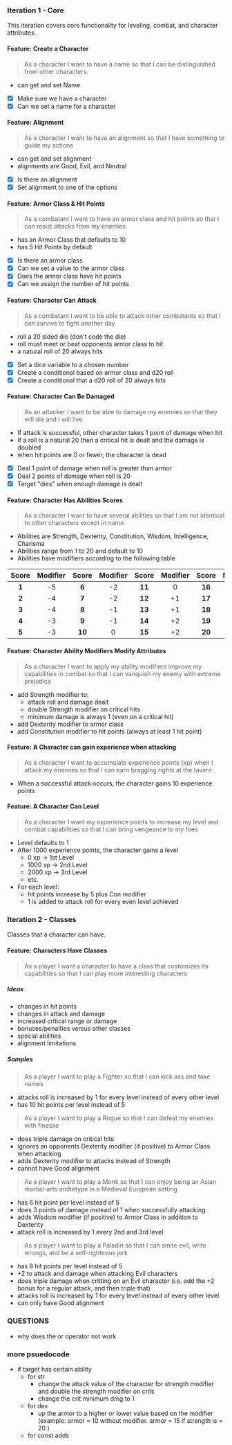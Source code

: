 ### Iteration 1 - Core

This iteration covers core functionality for leveling, combat, and character attributes.

#### Feature: Create a Character

> As a character I want to have a name so that I can be distinguished from other characters

- can get and set Name

- [x] Make sure we have a character
- [x] Can we set a name for a character

#### Feature: Alignment

> As a character I want to have an alignment so that I have something to guide my actions

- can get and set alignment
- alignments are Good, Evil, and Neutral

- [x] Is there an alignment
- [x] Set alignment to one of the options

#### Feature: Armor Class & Hit Points

> As a combatant I want to have an armor class and hit points so that I can resist attacks from my enemies

- has an Armor Class that defaults to 10
- has 5 Hit Points by default

- [x] Is there an armor class
- [x] Can we set a value to the armor class
- [x] Does the armor class have hit points
- [x] Can we assign the number of hit points

#### Feature: Character Can Attack

> As a combatant I want to be able to attack other combatants so that I can survive to fight another day

- roll a 20 sided die (don't code the die)
- roll must meet or beat opponents armor class to hit
- a natural roll of 20 always hits

- [x] Set a dice variable to a chosen number
- [x] Create a conditional based on armor class and d20 roll
- [x] Create a conditional that a d20 roll of 20 always hits

#### Feature: Character Can Be Damaged

> As an attacker I want to be able to damage my enemies so that they will die and I will live

- If attack is successful, other character takes 1 point of damage when hit
- If a roll is a natural 20 then a critical hit is dealt and the damage is doubled
- when hit points are 0 or fewer, the character is dead

- [x] Deal 1 point of damage when roll is greater than armor
- [x] Deal 2 points of damage when roll is 20
- [x] Target "dies" when enough damage is dealt

#### Feature: Character Has Abilities Scores

> As a character I want to have several abilities so that I am not identical to other characters except in name

- Abilities are Strength, Dexterity, Constitution, Wisdom, Intelligence, Charisma
- Abilities range from 1 to 20 and default to 10
- Abilities have modifiers according to the following table

| Score | Modifier | Score  | Modifier | Score  | Modifier | Score  | Modifier |
| :---: | :------: | :----: | :------: | :----: | :------: | :----: | :------: |
| **1** |    -5    | **6**  |    -2    | **11** |    0     | **16** |    +3    |
| **2** |    -4    | **7**  |    -2    | **12** |    +1    | **17** |    +3    |
| **3** |    -4    | **8**  |    -1    | **13** |    +1    | **18** |    +4    |
| **4** |    -3    | **9**  |    -1    | **14** |    +2    | **19** |    +4    |
| **5** |    -3    | **10** |    0     | **15** |    +2    | **20** |    +5    |

#### Feature: Character Ability Modifiers Modify Attributes

> As a character I want to apply my ability modifiers improve my capabilities in combat so that I can vanquish my enemy with extreme prejudice

- add Strength modifier to:
  - attack roll and damage dealt
  - double Strength modifier on critical hits
  - minimum damage is always 1 (even on a critical hit)
- add Dexterity modifier to armor class
- add Constitution modifier to hit points (always at least 1 hit point)

#### Feature: A Character can gain experience when attacking

> As a character I want to accumulate experience points (xp) when I attack my enemies so that I can earn bragging rights at the tavern

- When a successful attack occurs, the character gains 10 experience points

#### Feature: A Character Can Level

> As a character I want my experience points to increase my level and combat capabilities so that I can bring vengeance to my foes

- Level defaults to 1
- After 1000 experience points, the character gains a level
  - 0 xp -> 1st Level
  - 1000 xp -> 2nd Level
  - 2000 xp -> 3rd Level
  - etc.
- For each level:
  - hit points increase by 5 plus Con modifier
  - 1 is added to attack roll for every even level achieved

### Iteration 2 - Classes

Classes that a character can have.

#### Feature: Characters Have Classes

> As a player I want a character to have a class that customizes its capabilities so that I can play more interesting characters

##### Ideas

- changes in hit points
- changes in attack and damage
- increased critical range or damage
- bonuses/penalties versus other classes
- special abilities
- alignment limitations

##### Samples

> As a player I want to play a Fighter so that I can kick ass and take names

- attacks roll is increased by 1 for every level instead of every other level
- has 10 hit points per level instead of 5

> As a player I want to play a Rogue so that I can defeat my enemies with finesse

- does triple damage on critical hits
- ignores an opponents Dexterity modifier (if positive) to Armor Class when attacking
- adds Dexterity modifier to attacks instead of Strength
- cannot have Good alignment

> As a player I want to play a Monk so that I can enjoy being an Asian martial-arts archetype in a Medieval European setting

- has 6 hit point per level instead of 5
- does 3 points of damage instead of 1 when successfully attacking
- adds Wisdom modifier (if positive) to Armor Class in addition to Dexterity
- attack roll is increased by 1 every 2nd and 3rd level

> As a player I want to play a Paladin so that I can smite evil, write wrongs, and be a self-righteous jerk

- has 8 hit points per level instead of 5
- +2 to attack and damage when attacking Evil characters
- does triple damage when critting on an Evil character (i.e. add the +2 bonus for a regular attack, and then triple that)
- attacks roll is increased by 1 for every level instead of every other level
- can only have Good alignment

### QUESTIONS

- why does the or operator not work

### more psuedocode

- if target has certain ability
  - for str
    - change the attack value of the character for strength modifier and double the strength modifier on crits
    - change the crit minimum dmg to 1
  - for dex
    - up the armor to a higher or lower value based on the modifier (example: armor = 10 without modifier. armor = 15 if strength is = 20 )
  - for const adds
